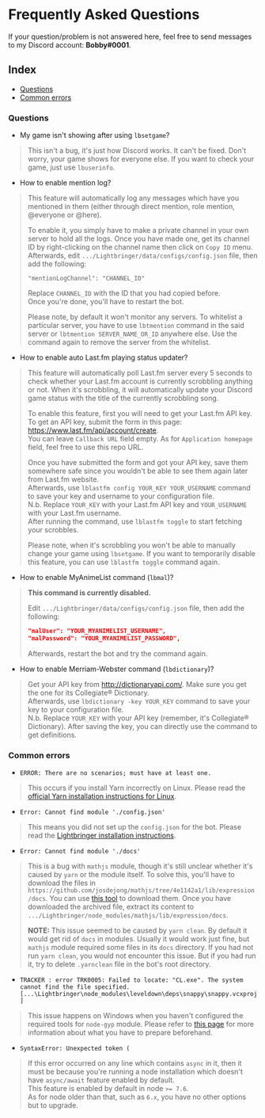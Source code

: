 # Frequently Asked Questions
If your question/problem is not answered here, feel free to send messages to my Discord account: **Bobby#0001**.

## Index
- [Questions](#questions)
- [Common errors](#common-errors)

### Questions
- My game isn't showing after using `lbsetgame`?
> This isn't a bug, it's just how Discord works. It can't be fixed. Don't worry, your game shows for everyone else. If you want to check your game, just use `lbuserinfo`.

- How to enable mention log?
> This feature will automatically log any messages which have you mentioned in them (either through direct mention, role mention, @everyone or @here).  
>
> To enable it, you simply have to make a private channel in your own server to hold all the logs. Once you have made one, get its channel ID by right-clicking on the channel name then click on `Copy ID` menu.  
Afterwards, edit `.../Lightbringer/data/configs/config.json` file, then add the following:
> ```
> "mentionLogChannel": "CHANNEL_ID"
> ```
> Replace `CHANNEL_ID` with the ID that you had copied before.  
Once you're done, you'll have to restart the bot.
>
> Please note, by default it won't monitor any servers. To whitelist a particular server, you have to use `lbtmention` command in the said server or `lbtmention SERVER_NAME_OR_ID` anywhere else. Use the command again to remove the server from the whitelist.

- How to enable auto Last.fm playing status updater?
> This feature will automatically poll Last.fm server every 5 seconds to check whether your Last.fm account is currently scrobbling anything or not. When it's scrobbling, it will automatically update your Discord game status with the title of the currently scrobbling song.  
>
> To enable this feature, first you will need to get your Last.fm API key.  
> To get an API key, submit the form in this page: https://www.last.fm/api/account/create.  
> You can leave `Callback URL` field empty. As for `Application homepage` field, feel free to use this repo URL.  
>
> Once you have submitted the form and got your API key, save them somewhere safe since you wouldn't be able to see them again later from Last.fm website.  
> Afterwards, use `lblastfm config YOUR_KEY YOUR_USERNAME` command to save your key and username to your configuration file.  
> N.b. Replace `YOUR_KEY` with your Last.fm API key and `YOUR_USERNAME` with your Last.fm username.  
> After running the command, use `lblastfm toggle` to start fetching your scrobbles.  
>
> Please note, when it's scrobbling you won't be able to manually change your game using `lbsetgame`. If you want to temporarily disable this feature, you can use `lblastfm toggle` command again.

- How to enable MyAnimeList command (`lbmal`)?
> **This command is currently disabled.**
>
> Edit `.../Lightbringer/data/configs/config.json` file, then add the following:
> ```json
> "malUser": "YOUR_MYANIMELIST_USERNAME",
> "malPassword": "YOUR_MYANIMELIST_PASSWORD",
> ```
> Afterwards, restart the bot and try the command again.

- How to enable Merriam-Webster command (`lbdictionary`)?
> Get your API key from http://dictionaryapi.com/. Make sure you get the one for its Collegiate® Dictionary.  
> Afterwards, use `lbdictionary -key YOUR_KEY` command to save your key to your configuration file.  
> N.b. Replace `YOUR_KEY` with your API key (remember, it's Collegiate® Dictionary).
> After saving the key, you can directly use the command to get definitions.

### Common errors
- `ERROR: There are no scenarios; must have at least one.`
> This occurs if you install Yarn incorrectly on Linux. Please read the [official Yarn installation instructions for Linux](http://yarnpkg.com/en/docs/install#linux-tab).

- `Error: Cannot find module './config.json'`
> This means you did not set up the `config.json` for the bot. Please read the [Lightbringer installation instructions](https://github.com/BobbyWibowo/Lightbringer#installing).

- `Error: Cannot find module './docs'`
> This is a bug with `mathjs` module, though it's still unclear whether it's caused by `yarn` or the module itself. To solve this, you'll have to download the files in `https://github.com/josdejong/mathjs/tree/4e1142a1/lib/expression/docs`. You can use [this tool](https://minhaskamal.github.io/DownGit/#/home?url=https://github.com/josdejong/mathjs/tree/4e1142a1/lib/expression/docs) to download them. Once you have downloaded the archived file, extract its content to `.../Lightbringer/node_modules/mathjs/lib/expression/docs`.
>
> **NOTE:** This issue seemed to be caused by `yarn clean`. By default it would get rid of `docs` in modules. Usually it would work just fine, but `mathjs` module required some files in its `docs` directory. If you had not run `yarn clean`, you would not encounter this issue. But if you had run it, try to delete `.yarnclean` file in the bot's root directory.

- `TRACKER : error TRK0005: Failed to locate: "CL.exe". The system cannot find the file specified. [...\Lightbringer\node_modules\leveldown\deps\snappy\snappy.vcxproj]`
> This issue happens on Windows when you haven't configured the required tools for `node-gyp` module. Please refer to [this page](https://github.com/nodejs/node-gyp#on-windows) for more information about what you have to prepare beforehand.

- `SyntaxError: Unexpected token (`
> If this error occurred on any line which contains `async` in it, then it must be because you're running a node installation which doesn't have `async/await` feature enabled by default.  
This feature is enabled by default in node `>= 7.6`.  
As for node older than that, such as `6.x`, you have no other options but to upgrade.
